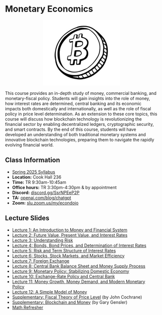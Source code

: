 # Monetary Economics

<p align="center">
  <img src="e4200.jpg" alt="awww" width="50%" height="50%">
</p>

This course provides an in-depth study of money, commercial banking, and monetary-fiscal policy. Students will gain insights into the role of money, how interest rates are determined, central banking and its economic impacts both domestically and internationally, as well as the role of fiscal policy in price level determination. As an extension to these core topics, this course will discuss how blockchain technology is revolutionizing the financial sector by enabling decentralized ledgers, cryptographic security, and smart contracts. By the end of this course, students will have developed an understanding of both traditional monetary systems and innovative blockchain technologies, preparing them to navigate the rapidly evolving financial world.

## Class Information

* [Spring 2025 Syllabus](/pdf/E4200syllabus.pdf)
* **Location:** Cook Hall 236
* **Time:** TR 9:30am-10:45am
* **Office hours:** TR 3:30pm-4:30pm & by appointment
* **Discord:** [discord.gg/SsrNPEeP2P](https://discord.gg/SsrNPEeP2P)
* **TA:** [openai.com/blog/chatgpt](https://openai.com/blog/chatgpt)
* **Zoom:** [slu.zoom.us/my/econdojo](https://slu.zoom.us/my/econdojo)

## Lecture Slides

* [Lecture 1: An Introduction to Money and Financial System](/pdf/lec1.pdf)
* [Lecture 2: Future Value, Present Value, and Interest Rates](/pdf/lec2.pdf)
* [Lecture 3: Understanding Risk](/pdf/lec3.pdf)
* [Lecture 4: Bonds, Bond Prices, and Determination of Interest Rates](/pdf/lec4.pdf)
* [Lecture 5: Risk and Term Structure of Interest Rates](/pdf/lec5.pdf)
* [Lecture 6: Stocks, Stock Markets, and Market Efficiency](/pdf/lec6.pdf)
* [Lecture 7: Foreign Exchange](/pdf/lec7.pdf)
* [Lecture 8: Central Bank Balance Sheet and Money Supply Process](/pdf/lec8.pdf)
* [Lecture 9: Monetary Policy: Stabilizing Domestic Economy](/pdf/lec9.pdf)
* [Lecture 10: Exchange-Rate Policy and Central Bank](/pdf/lec10.pdf)
* [Lecture 11: Money Growth, Money Demand, and Modern Monetary Policy](/pdf/lec11.pdf)
* [Lecture 12: A Simple Model of Money](/pdf/lec12.pdf)
* [Supplementary: Fiscal Theory of Price Level](https://www.johnhcochrane.com/research-all/the-fiscal-theory-of-the-price-level-1) (by John Cochrane)
* [Supplementary: Blockchain and Money](https://ocw.mit.edu/courses/15-s12-blockchain-and-money-fall-2018) (by Gary Gensler)
* [Math Refresher](/pdf/app.pdf)
